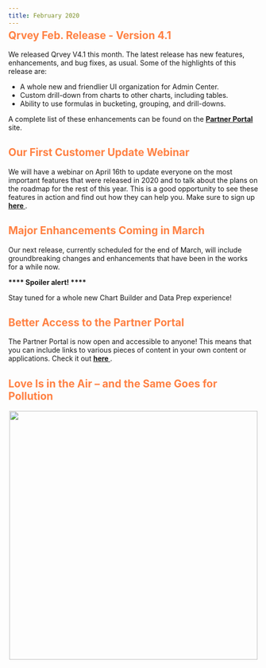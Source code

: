 ```yaml
---
title: February 2020
---
```


<h2 style="color:#FF8143; margin-top: -10px;">Qrvey Feb. Release - Version 4.1
</h2>

We released Qrvey V4.1 this month. The latest release has new features, enhancements, and bug fixes, as usual. 
Some of the highlights of this release are:

* A whole new and friendlier UI organization for Admin Center.
* Custom drill-down from charts to other charts, including tables.
* Ability to use formulas in bucketing, grouping, and drill-downs.

 
A complete list of these enhancements can be found on the <a href="https://partners.qrvey.com/docs/release-notes/release-feb-2020/"> <strong> Partner Portal </strong> </a> site.

<h2 style="color:#FF8143"> Our First Customer Update Webinar</h2>

We will have a webinar on April 16th to update everyone on the most important features that were released in 2020 and to talk about the plans on the roadmap for the rest of this year. 
This is a good opportunity to see these features in action and find out how they can help you. Make sure to sign up <a href="https://register.gotowebinar.com/register/2826860193465570061"> <strong> here </strong> </a>. 
 
<h2 style="color:#FF8143"> Major Enhancements Coming in March</h2>

Our next release, currently scheduled for the end of March, will include groundbreaking changes and enhancements that have been in the works for a while now. 

<strong>**** Spoiler alert! ****</strong> 

Stay tuned for a whole new Chart Builder and Data Prep experience!

<h2 style="color:#FF8143"> Better Access to the Partner Portal</h2>

The Partner Portal is now open and accessible to anyone! 
This means that you can include links to various pieces of content in your own content or applications. 
Check it out <a href="https://partners.qrvey.com///"> <strong> here </strong> </a>. 

<h2 style="color:#FF8143"> Love Is in the Air – and the Same Goes for Pollution</h2>

<div>
    <img src="https://s3.amazonaws.com/cdn.qrvey.com/newsletter/infographics_february.jpg" style="margin:auto; display:block;" width="500" />
<div>






